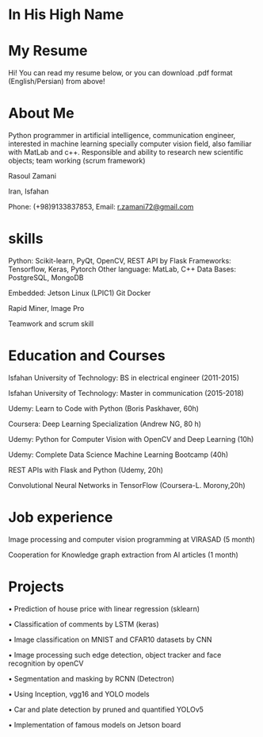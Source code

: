 #        In His High Name 
#          My Resume

Hi! You can read my resume below, or you can download .pdf format (English/Persian) from above!  
# About Me

Python programmer in artificial intelligence, communication engineer, interested in machine learning specially computer vision field, also familiar with MatLab and c++.
 Responsible and ability to research new scientific objects; team working (scrum framework)

Rasoul Zamani

Iran, Isfahan

Phone: (+98)9133837853, Email: r.zamani72@gmail.com

# skills
Python: Scikit-learn, PyQt, OpenCV, REST API by Flask
Frameworks: Tensorflow, Keras, Pytorch
Other language: MatLab, C++
Data Bases: PostgreSQL, MongoDB

Embedded: Jetson
Linux (LPIC1)
Git
Docker

Rapid Miner, Image Pro

Teamwork and scrum skill


# Education and Courses
Isfahan University of Technology: BS in electrical engineer (2011-2015)

Isfahan University of Technology: Master in communication (2015-2018)

Udemy: Learn to Code with Python (Boris Paskhaver, 60h)

Coursera: Deep Learning Specialization (Andrew NG, 80 h)

Udemy: Python for Computer Vision with OpenCV and Deep Learning (10h)

Udemy: Complete Data Science Machine Learning Bootcamp (40h) 

REST APIs with Flask and Python (Udemy, 20h)

Convolutional Neural Networks in TensorFlow (Coursera-L. Morony,20h)


# Job experience 
Image processing and computer vision programming at VIRASAD (5 month)

Cooperation for Knowledge graph extraction from AI articles (1 month)
 
#  Projects
•	Prediction of house price with linear regression (sklearn)

•	Classification of comments by LSTM (keras)

•	Image classification on MNIST and CFAR10 datasets by CNN

•	Image processing such edge detection, object tracker and  face recognition by openCV

•	Segmentation and masking by RCNN (Detectron)

•	Using Inception, vgg16 and YOLO models

•	Car and plate detection by pruned and quantified YOLOv5

•	Implementation of famous models on Jetson board






